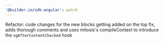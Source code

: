 ```yaml
---
'@builder.io/sdk-angular': patch
---
```


Refactor: code changes for the new blocks getting added on the top fix, adds thorough comments and uses mitosis's compileContext to introduce the `ngAfterContentChecked` hook
